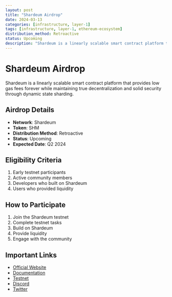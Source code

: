 ```yaml
---
layout: post
title: "Shardeum Airdrop"
date: 2024-03-13
categories: [infrastructure, layer-1]
tags: [infrastructure, layer-1, ethereum-ecosystem]
distribution_method: Retroactive
status: Upcoming
description: "Shardeum is a linearly scalable smart contract platform that provides low gas fees forever while maintaining true decentralization and solid security through dynamic state sharding."
---
```


# Shardeum Airdrop

Shardeum is a linearly scalable smart contract platform that provides low gas fees forever while maintaining true decentralization and solid security through dynamic state sharding.

## Airdrop Details

- **Network**: Shardeum
- **Token**: SHM
- **Distribution Method**: Retroactive
- **Status**: Upcoming
- **Expected Date**: Q2 2024

## Eligibility Criteria

1. Early testnet participants
2. Active community members
3. Developers who built on Shardeum
4. Users who provided liquidity

## How to Participate

1. Join the Shardeum testnet
2. Complete testnet tasks
3. Build on Shardeum
4. Provide liquidity
5. Engage with the community

## Important Links

- [Official Website](https://shardeum.org)
- [Documentation](https://docs.shardeum.org)
- [Testnet](https://testnet.shardeum.org)
- [Discord](https://discord.gg/shardeum)
- [Twitter](https://twitter.com/shardeum) 